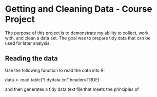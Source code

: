 # Getting and Cleaning Data - Course Project
The purpose of this project is to demonstrate my ability to collect, work with, and clean a data set. 
The goal was to prepare tidy data that can be used for later analysis. 

## Reading the data

Use the following function to read the data into R:

data <- read.table("tidydata.txt",header=TRUE)

and then generates a tidy data text file that meets the principles of
